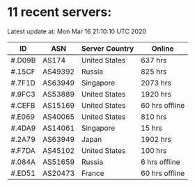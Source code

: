 # 11 recent servers:

Latest update at: Mon Mar 16 21:10:10 UTC 2020

| ID | ASN | Server Country | Online |
| -- | --- | -------------- | ------ |
| #.D09B | AS174 | United States | 637 hrs |
| #.15CF | AS49392 | Russia | 825 hrs |
| #.7F1D | AS63949 | Singapore | 2073 hrs |
| #.9FC3 | AS53889 | United States | 1920 hrs |
| #.CEFB | AS15169 | United States | 60 hrs offline |
| #.E069 | AS40065 | United States | 810 hrs |
| #.4DA9 | AS14061 | Singapore | 15 hrs |
| #.2A79 | AS63949 | Japan | 1902 hrs |
| #.F7DA | AS45102 | United States | 100 hrs |
| #.084A | AS51659 | Russia | 6 hrs offline |
| #.ED51 | AS20473 | France | 60 hrs offline |

